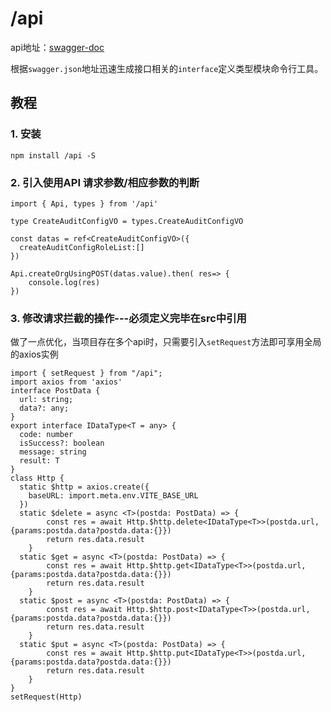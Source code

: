 
# /api
api地址：[swagger-doc](https://t-dag-auth.tarsocial.com/docs)

根据`swagger.json`地址迅速生成接口相关的`interface`定义类型模块命令行工具。

## 教程

### 1. 安装

```
npm install /api -S
```

### 2. 引入使用API 请求参数/相应参数的判断
```
import { Api, types } from '/api'

type CreateAuditConfigVO = types.CreateAuditConfigVO

const datas = ref<CreateAuditConfigVO>({
  createAuditConfigRoleList:[]
})

Api.createOrgUsingPOST(datas.value).then( res=> {
    console.log(res)
})
```
### 3. 修改请求拦截的操作---必须定义完毕在src中引用
做了一点优化，当项目存在多个api时，只需要引入`setRequest`方法即可享用全局的axios实例
```
import { setRequest } from "/api";
import axios from 'axios'
interface PostData {
  url: string;
  data?: any;
}
export interface IDataType<T = any> {
  code: number
  isSuccess?: boolean
  message: string
  result: T
} 
class Http {
  static $http = axios.create({
    baseURL: import.meta.env.VITE_BASE_URL
  })
  static $delete = async <T>(postda: PostData) => {
		const res = await Http.$http.delete<IDataType<T>>(postda.url, {params:postda.data?postda.data:{}})
		return res.data.result
	}
  static $get = async <T>(postda: PostData) => {
		const res = await Http.$http.get<IDataType<T>>(postda.url, {params:postda.data?postda.data:{}})
		return res.data.result
	}
  static $post = async <T>(postda: PostData) => {
		const res = await Http.$http.post<IDataType<T>>(postda.url, {params:postda.data?postda.data:{}})
		return res.data.result
	}
  static $put = async <T>(postda: PostData) => {
		const res = await Http.$http.put<IDataType<T>>(postda.url, {params:postda.data?postda.data:{}})
		return res.data.result
	}
}
setRequest(Http)
```

